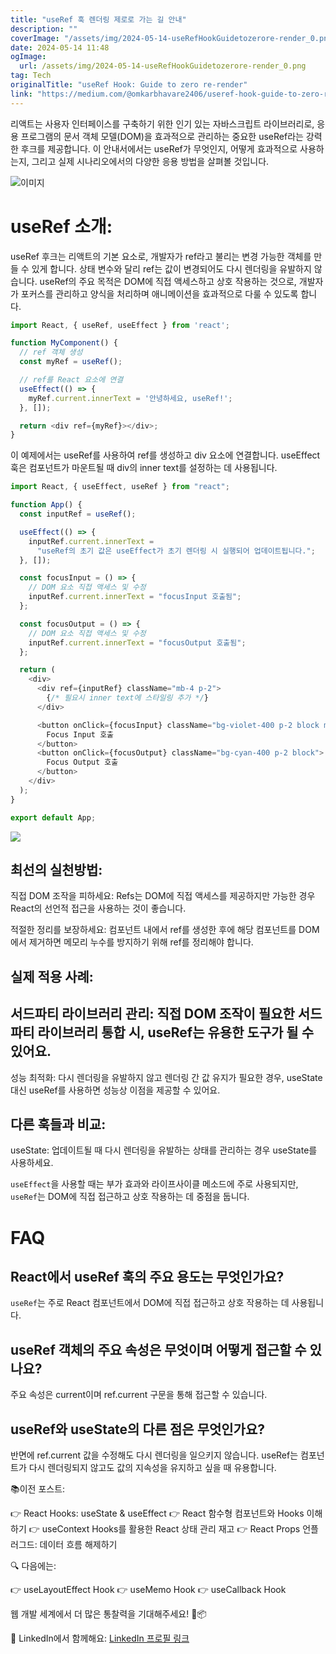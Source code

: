 ```yaml
---
title: "useRef 훅 렌더링 제로로 가는 길 안내"
description: ""
coverImage: "/assets/img/2024-05-14-useRefHookGuidetozerore-render_0.png"
date: 2024-05-14 11:48
ogImage: 
  url: /assets/img/2024-05-14-useRefHookGuidetozerore-render_0.png
tag: Tech
originalTitle: "useRef Hook: Guide to zero re-render"
link: "https://medium.com/@omkarbhavare2406/useref-hook-guide-to-zero-re-render-49c9f451b1cf"
---
```



리액트는 사용자 인터페이스를 구축하기 위한 인기 있는 자바스크립트 라이브러리로, 응용 프로그램의 문서 객체 모델(DOM)을 효과적으로 관리하는 중요한 useRef라는 강력한 후크를 제공합니다. 이 안내서에서는 useRef가 무엇인지, 어떻게 효과적으로 사용하는지, 그리고 실제 시나리오에서의 다양한 응용 방법을 살펴볼 것입니다.

![이미지](/assets/img/2024-05-14-useRefHookGuidetozerore-render_0.png)

# useRef 소개:

useRef 후크는 리액트의 기본 요소로, 개발자가 ref라고 불리는 변경 가능한 객체를 만들 수 있게 합니다. 상태 변수와 달리 ref는 값이 변경되어도 다시 렌더링을 유발하지 않습니다. useRef의 주요 목적은 DOM에 직접 액세스하고 상호 작용하는 것으로, 개발자가 포커스를 관리하고 양식을 처리하며 애니메이션을 효과적으로 다룰 수 있도록 합니다.



```js
import React, { useRef, useEffect } from 'react';

function MyComponent() {
  // ref 객체 생성
  const myRef = useRef();

  // ref를 React 요소에 연결
  useEffect(() => {
    myRef.current.innerText = '안녕하세요, useRef!';
  }, []);

  return <div ref={myRef}></div>;
}
```

이 예제에서는 useRef를 사용하여 ref를 생성하고 div 요소에 연결합니다. useEffect 훅은 컴포넌트가 마운트될 때 div의 inner text를 설정하는 데 사용됩니다.

```js
import React, { useEffect, useRef } from "react";

function App() {
  const inputRef = useRef();

  useEffect(() => {
    inputRef.current.innerText =
      "useRef의 초기 값은 useEffect가 초기 렌더링 시 실행되어 업데이트됩니다.";
  }, []);

  const focusInput = () => {
    // DOM 요소 직접 액세스 및 수정
    inputRef.current.innerText = "focusInput 호출됨";
  };

  const focusOutput = () => {
    // DOM 요소 직접 액세스 및 수정
    inputRef.current.innerText = "focusOutput 호출됨";
  };

  return (
    <div>
      <div ref={inputRef} className="mb-4 p-2">
        {/* 필요시 inner text에 스타일링 추가 */}
      </div>

      <button onClick={focusInput} className="bg-violet-400 p-2 block mb-4">
        Focus Input 호출
      </button>
      <button onClick={focusOutput} className="bg-cyan-400 p-2 block">
        Focus Output 호출
      </button>
    </div>
  );
}

export default App;
```

<img src="https://miro.medium.com/v2/resize:fit:1200/1*eTiF-2EjQFlx-u22tEPdpA.gif" />




## 최선의 실천방법:

직접 DOM 조작을 피하세요: Refs는 DOM에 직접 액세스를 제공하지만 가능한 경우 React의 선언적 접근을 사용하는 것이 좋습니다.

적절한 정리를 보장하세요: 컴포넌트 내에서 ref를 생성한 후에 해당 컴포넌트를 DOM에서 제거하면 메모리 누수를 방지하기 위해 ref를 정리해야 합니다.

## 실제 적용 사례:



## 서드파티 라이브러리 관리: 직접 DOM 조작이 필요한 서드파티 라이브러리 통합 시, useRef는 유용한 도구가 될 수 있어요.

성능 최적화: 다시 렌더링을 유발하지 않고 렌더링 간 값 유지가 필요한 경우, useState 대신 useRef를 사용하면 성능상 이점을 제공할 수 있어요.

## 다른 훅들과 비교:

useState: 업데이트될 때 다시 렌더링을 유발하는 상태를 관리하는 경우 useState를 사용하세요.



`useEffect`을 사용할 때는 부가 효과와 라이프사이클 메소드에 주로 사용되지만, `useRef`는 DOM에 직접 접근하고 상호 작용하는 데 중점을 둡니다.

# FAQ

## React에서 useRef 훅의 주요 용도는 무엇인가요?

`useRef`는 주로 React 컴포넌트에서 DOM에 직접 접근하고 상호 작용하는 데 사용됩니다.



## useRef 객체의 주요 속성은 무엇이며 어떻게 접근할 수 있나요?

주요 속성은 current이며 ref.current 구문을 통해 접근할 수 있습니다.

## useRef와 useState의 다른 점은 무엇인가요?

반면에 ref.current 값을 수정해도 다시 렌더링을 일으키지 않습니다. useRef는 컴포넌트가 다시 렌더링되지 않고도 값의 지속성을 유지하고 싶을 때 유용합니다.



📚이전 포스트:

👉 React Hooks: useState & useEffect
👉 React 함수형 컴포넌트와 Hooks 이해하기
👉 useContext Hooks를 활용한 React 상태 관리 재고
👉 React Props 언플러그드: 데이터 흐름 해제하기

🔍 다음에는:

👉 useLayoutEffect Hook
👉 useMemo Hook
👉 useCallback Hook



웹 개발 세계에서 더 많은 통찰력을 기대해주세요! 🚀📦

🤝 LinkedIn에서 함께해요: [LinkedIn 프로필 링크](https://www.linkedin.com/in/omkarbhavare/)